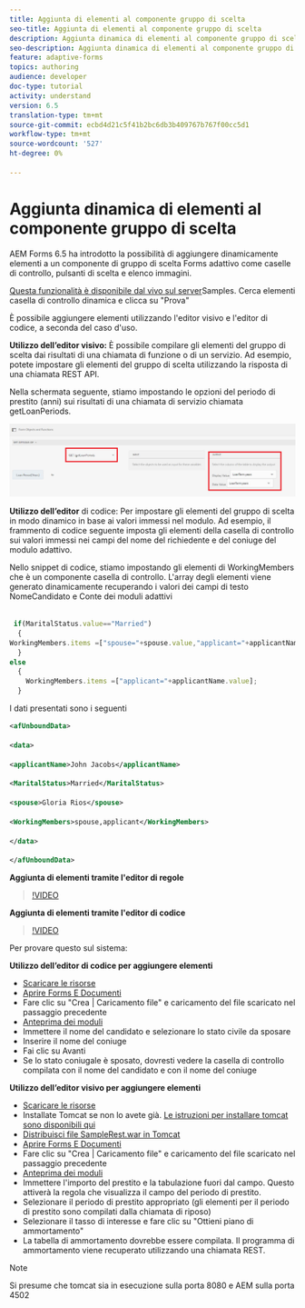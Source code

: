```yaml
---
title: Aggiunta di elementi al componente gruppo di scelta
seo-title: Aggiunta di elementi al componente gruppo di scelta
description: Aggiunta dinamica di elementi al componente gruppo di scelta
seo-description: Aggiunta dinamica di elementi al componente gruppo di scelta
feature: adaptive-forms
topics: authoring
audience: developer
doc-type: tutorial
activity: understand
version: 6.5
translation-type: tm+mt
source-git-commit: ecbd4d21c5f41b2bc6db3b409767b767f00cc5d1
workflow-type: tm+mt
source-wordcount: '527'
ht-degree: 0%

---
```




# Aggiunta dinamica di elementi al componente gruppo di scelta

 AEM Forms 6.5 ha introdotto la possibilità di aggiungere dinamicamente elementi a un componente di gruppo di scelta Forms adattivo come caselle di controllo, pulsanti di scelta e elenco immagini.

[Questa funzionalità è disponibile dal vivo sul server](https://forms.enablementadobe.com/content/samples/samples.html?query=0)Samples. Cerca elementi casella di controllo dinamica e clicca su &quot;Prova&quot;


È possibile aggiungere elementi utilizzando l&#39;editor visivo e l&#39;editor di codice, a seconda del caso d&#39;uso.

**Utilizzo dell’editor visivo:** È possibile compilare gli elementi del gruppo di scelta dai risultati di una chiamata di funzione o di un servizio. Ad esempio, potete impostare gli elementi del gruppo di scelta utilizzando la risposta di una chiamata REST API.

Nella schermata seguente, stiamo impostando le opzioni del periodo di prestito (anni) sui risultati di una chiamata di servizio chiamata getLoanPeriods.

![Editor regola](assets/ruleeditor.png)

**Utilizzo dell’editor** di codice: Per impostare gli elementi del gruppo di scelta in modo dinamico in base ai valori immessi nel modulo. Ad esempio, il frammento di codice seguente imposta gli elementi della casella di controllo sui valori immessi nei campi del nome del richiedente e del coniuge del modulo adattivo.

Nello snippet di codice, stiamo impostando gli elementi di WorkingMembers che è un componente casella di controllo. L&#39;array degli elementi viene generato dinamicamente recuperando i valori dei campi di testo NomeCandidato e Conte dei moduli adattivi

```javascript
 
 if(MaritalStatus.value=="Married")
  {
WorkingMembers.items =["spouse="+spouse.value,"applicant="+applicantName.value];
  }
else
  {
    WorkingMembers.items =["applicant="+applicantName.value];
  }
```

I dati presentati sono i seguenti

```xml
<afUnboundData>

<data>

<applicantName>John Jacobs</applicantName>

<MaritalStatus>Married</MaritalStatus>

<spouse>Gloria Rios</spouse>

<WorkingMembers>spouse,applicant</WorkingMembers>

</data>

</afUnboundData>
```

**Aggiunta di elementi tramite l&#39;editor di regole**

>[!VIDEO](https://video.tv.adobe.com/v/26847?quality=12&learn=on)

**Aggiunta di elementi tramite l&#39;editor di codice**

>[!VIDEO](https://video.tv.adobe.com/v/26848?quality=12&learn=on)

Per provare questo sul sistema:

**Utilizzo dell’editor di codice per aggiungere elementi**

* [Scaricare le risorse](assets/usingthecodeeditor.zip)
* [Aprire Forms E Documenti](http://localhost:4502/aem/forms.html/content/dam/formsanddocuments)
* Fare clic su &quot;Crea | Caricamento file&quot; e caricamento del file scaricato nel passaggio precedente
* [Anteprima dei moduli](http://localhost:4502/content/dam/formsanddocuments/simpleform/jcr:content?wcmmode=disabled)
* Immettere il nome del candidato e selezionare lo stato civile da sposare
* Inserire il nome del coniuge
* Fai clic su Avanti
* Se lo stato coniugale è sposato, dovresti vedere la casella di controllo compilata con il nome del candidato e con il nome del coniuge

**Utilizzo dell’editor visivo per aggiungere elementi**

* [Scaricare le risorse](assets/usingthevisualeditor.zip)
* Installate Tomcat se non lo avete già. [Le istruzioni per installare tomcat sono disponibili qui](https://docs.adobe.com/content/help/en/experience-manager-learn/forms/ic-print-channel-tutorial/introduction.html)
* [Distribuisci file SampleRest.war in Tomcat](https://forms.enablementadobe.com/content/DemoServerBundles/SampleRest.war)
* [Aprire Forms E Documenti](http://localhost:4502/aem/forms.html/content/dam/formsanddocuments)
* Fare clic su &quot;Crea | Caricamento file&quot; e caricamento del file scaricato nel passaggio precedente
* [Anteprima dei moduli](http://localhost:4502/content/dam/formsanddocuments/amortizationschedule/jcr:content?wcmmode=disabled)
* Immettere l&#39;importo del prestito e la tabulazione fuori dal campo. Questo attiverà la regola che visualizza il campo del periodo di prestito.
* Selezionare il periodo di prestito appropriato (gli elementi per il periodo di prestito sono compilati dalla chiamata di riposo)
* Selezionare il tasso di interesse e fare clic su &quot;Ottieni piano di ammortamento&quot;
* La tabella di ammortamento dovrebbe essere compilata. Il programma di ammortamento viene recuperato utilizzando una chiamata REST.

>[!NOTE]
> Si presume che tomcat sia in esecuzione sulla porta 8080 e AEM sulla porta 4502
